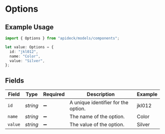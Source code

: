 # Options

## Example Usage

```typescript
import { Options } from "apideck/models/components";

let value: Options = {
  id: "jkl012",
  name: "Color",
  value: "Silver",
};
```

## Fields

| Field                               | Type                                | Required                            | Description                         | Example                             |
| ----------------------------------- | ----------------------------------- | ----------------------------------- | ----------------------------------- | ----------------------------------- |
| `id`                                | *string*                            | :heavy_minus_sign:                  | A unique identifier for the option. | jkl012                              |
| `name`                              | *string*                            | :heavy_minus_sign:                  | The name of the option.             | Color                               |
| `value`                             | *string*                            | :heavy_minus_sign:                  | The value of the option.            | Silver                              |